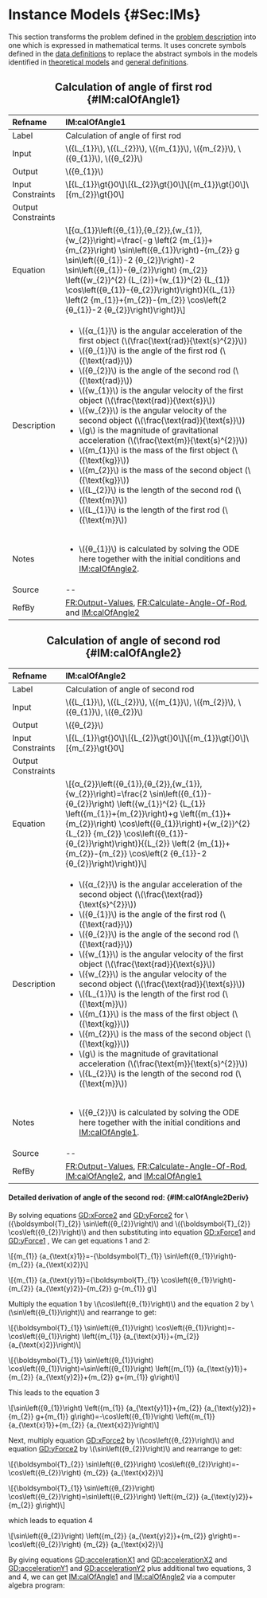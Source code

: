 # Instance Models {#Sec:IMs}

This section transforms the problem defined in the [problem description](./SecProbDesc.md#Sec:ProbDesc) into one which is expressed in mathematical terms. It uses concrete symbols defined in the [data definitions](./SecDDs.md#Sec:DDs) to replace the abstract symbols in the models identified in [theoretical models](./SecTMs.md#Sec:TMs) and [general definitions](./SecGDs.md#Sec:GDs).

<div align="center">

## Calculation of angle of first rod {#IM:calOfAngle1}

</div>

|Refname           |IM:calOfAngle1                                                                                                                                                                                                                                                                                                                                                                                                                                                                                                                                                                                                                                                                                                                                                                                                                                                                                             |
|:-----------------|:----------------------------------------------------------------------------------------------------------------------------------------------------------------------------------------------------------------------------------------------------------------------------------------------------------------------------------------------------------------------------------------------------------------------------------------------------------------------------------------------------------------------------------------------------------------------------------------------------------------------------------------------------------------------------------------------------------------------------------------------------------------------------------------------------------------------------------------------------------------------------------------------------------|
|Label             |Calculation of angle of first rod                                                                                                                                                                                                                                                                                                                                                                                                                                                                                                                                                                                                                                                                                                                                                                                                                                                                          |
|Input             |\\({L\_{1}}\\), \\({L\_{2}}\\), \\({m\_{1}}\\), \\({m\_{2}}\\), \\({θ\_{1}}\\), \\({θ\_{2}}\\)                                                                                                                                                                                                                                                                                                                                                                                                                                                                                                                                                                                                                                                                                                                                                                                                             |
|Output            |\\({θ\_{1}}\\)                                                                                                                                                                                                                                                                                                                                                                                                                                                                                                                                                                                                                                                                                                                                                                                                                                                                                             |
|Input Constraints |\\[{L\_{1}}\gt{}0\\]\\[{L\_{2}}\gt{}0\\]\\[{m\_{1}}\gt{}0\\]\\[{m\_{2}}\gt{}0\\]                                                                                                                                                                                                                                                                                                                                                                                                                                                                                                                                                                                                                                                                                                                                                                                                                           |
|Output Constraints|                                                                                                                                                                                                                                                                                                                                                                                                                                                                                                                                                                                                                                                                                                                                                                                                                                                                                                           |
|Equation          |\\[{α\_{1}}\left({θ\_{1}},{θ\_{2}},{w\_{1}},{w\_{2}}\right)=\frac{-g \left(2 {m\_{1}}+{m\_{2}}\right) \sin\left({θ\_{1}}\right)-{m\_{2}} g \sin\left({θ\_{1}}-2 {θ\_{2}}\right)-2 \sin\left({θ\_{1}}-{θ\_{2}}\right) {m\_{2}} \left({w\_{2}}^{2} {L\_{2}}+{w\_{1}}^{2} {L\_{1}} \cos\left({θ\_{1}}-{θ\_{2}}\right)\right)}{{L\_{1}} \left(2 {m\_{1}}+{m\_{2}}-{m\_{2}} \cos\left(2 {θ\_{1}}-2 {θ\_{2}}\right)\right)}\\]                                                                                                                                                                                                                                                                                                                                                                                                                                                                                   |
|Description       |<ul><li>\\({α\_{1}}\\) is the angular acceleration of the first object (\\(\frac{\text{rad}}{\text{s}^{2}}\\))</li><li>\\({θ\_{1}}\\) is the angle of the first rod (\\({\text{rad}}\\))</li><li>\\({θ\_{2}}\\) is the angle of the second rod (\\({\text{rad}}\\))</li><li>\\({w\_{1}}\\) is the angular velocity of the first object (\\(\frac{\text{rad}}{\text{s}}\\))</li><li>\\({w\_{2}}\\) is the angular velocity of the second object (\\(\frac{\text{rad}}{\text{s}}\\))</li><li>\\(g\\) is the magnitude of gravitational acceleration (\\(\frac{\text{m}}{\text{s}^{2}}\\))</li><li>\\({m\_{1}}\\) is the mass of the first object (\\({\text{kg}}\\))</li><li>\\({m\_{2}}\\) is the mass of the second object (\\({\text{kg}}\\))</li><li>\\({L\_{2}}\\) is the length of the second rod (\\({\text{m}}\\))</li><li>\\({L\_{1}}\\) is the length of the first rod (\\({\text{m}}\\))</li></ul>|
|Notes             |<ul><li>\\({θ\_{1}}\\) is calculated by solving the ODE here together with the initial conditions and [IM:calOfAngle2](./SecIMs.md#IM:calOfAngle2).</li></ul>                                                                                                                                                                                                                                                                                                                                                                                                                                                                                                                                                                                                                                                                                                                                              |
|Source            |--                                                                                                                                                                                                                                                                                                                                                                                                                                                                                                                                                                                                                                                                                                                                                                                                                                                                                                         |
|RefBy             |[FR:Output-Values](./SecFRs.md#outputValues), [FR:Calculate-Angle-Of-Rod](./SecFRs.md#calcAng), and [IM:calOfAngle2](./SecIMs.md#IM:calOfAngle2)                                                                                                                                                                                                                                                                                                                                                                                                                                                                                                                                                                                                                                                                                                                                                           |

<div align="center">

## Calculation of angle of second rod {#IM:calOfAngle2}

</div>

|Refname           |IM:calOfAngle2                                                                                                                                                                                                                                                                                                                                                                                                                                                                                                                                                                                                                                                                                                                                                                                                                                                                                              |
|:-----------------|:-----------------------------------------------------------------------------------------------------------------------------------------------------------------------------------------------------------------------------------------------------------------------------------------------------------------------------------------------------------------------------------------------------------------------------------------------------------------------------------------------------------------------------------------------------------------------------------------------------------------------------------------------------------------------------------------------------------------------------------------------------------------------------------------------------------------------------------------------------------------------------------------------------------|
|Label             |Calculation of angle of second rod                                                                                                                                                                                                                                                                                                                                                                                                                                                                                                                                                                                                                                                                                                                                                                                                                                                                          |
|Input             |\\({L\_{1}}\\), \\({L\_{2}}\\), \\({m\_{1}}\\), \\({m\_{2}}\\), \\({θ\_{1}}\\), \\({θ\_{2}}\\)                                                                                                                                                                                                                                                                                                                                                                                                                                                                                                                                                                                                                                                                                                                                                                                                              |
|Output            |\\({θ\_{2}}\\)                                                                                                                                                                                                                                                                                                                                                                                                                                                                                                                                                                                                                                                                                                                                                                                                                                                                                              |
|Input Constraints |\\[{L\_{1}}\gt{}0\\]\\[{L\_{2}}\gt{}0\\]\\[{m\_{1}}\gt{}0\\]\\[{m\_{2}}\gt{}0\\]                                                                                                                                                                                                                                                                                                                                                                                                                                                                                                                                                                                                                                                                                                                                                                                                                            |
|Output Constraints|                                                                                                                                                                                                                                                                                                                                                                                                                                                                                                                                                                                                                                                                                                                                                                                                                                                                                                            |
|Equation          |\\[{α\_{2}}\left({θ\_{1}},{θ\_{2}},{w\_{1}},{w\_{2}}\right)=\frac{2 \sin\left({θ\_{1}}-{θ\_{2}}\right) \left({w\_{1}}^{2} {L\_{1}} \left({m\_{1}}+{m\_{2}}\right)+g \left({m\_{1}}+{m\_{2}}\right) \cos\left({θ\_{1}}\right)+{w\_{2}}^{2} {L\_{2}} {m\_{2}} \cos\left({θ\_{1}}-{θ\_{2}}\right)\right)}{{L\_{2}} \left(2 {m\_{1}}+{m\_{2}}-{m\_{2}} \cos\left(2 {θ\_{1}}-2 {θ\_{2}}\right)\right)}\\]                                                                                                                                                                                                                                                                                                                                                                                                                                                                                                        |
|Description       |<ul><li>\\({α\_{2}}\\) is the angular acceleration of the second object (\\(\frac{\text{rad}}{\text{s}^{2}}\\))</li><li>\\({θ\_{1}}\\) is the angle of the first rod (\\({\text{rad}}\\))</li><li>\\({θ\_{2}}\\) is the angle of the second rod (\\({\text{rad}}\\))</li><li>\\({w\_{1}}\\) is the angular velocity of the first object (\\(\frac{\text{rad}}{\text{s}}\\))</li><li>\\({w\_{2}}\\) is the angular velocity of the second object (\\(\frac{\text{rad}}{\text{s}}\\))</li><li>\\({L\_{1}}\\) is the length of the first rod (\\({\text{m}}\\))</li><li>\\({m\_{1}}\\) is the mass of the first object (\\({\text{kg}}\\))</li><li>\\({m\_{2}}\\) is the mass of the second object (\\({\text{kg}}\\))</li><li>\\(g\\) is the magnitude of gravitational acceleration (\\(\frac{\text{m}}{\text{s}^{2}}\\))</li><li>\\({L\_{2}}\\) is the length of the second rod (\\({\text{m}}\\))</li></ul>|
|Notes             |<ul><li>\\({θ\_{2}}\\) is calculated by solving the ODE here together with the initial conditions and [IM:calOfAngle1](./SecIMs.md#IM:calOfAngle1).</li></ul>                                                                                                                                                                                                                                                                                                                                                                                                                                                                                                                                                                                                                                                                                                                                               |
|Source            |--                                                                                                                                                                                                                                                                                                                                                                                                                                                                                                                                                                                                                                                                                                                                                                                                                                                                                                          |
|RefBy             |[FR:Output-Values](./SecFRs.md#outputValues), [FR:Calculate-Angle-Of-Rod](./SecFRs.md#calcAng), [IM:calOfAngle2](./SecIMs.md#IM:calOfAngle2), and [IM:calOfAngle1](./SecIMs.md#IM:calOfAngle1)                                                                                                                                                                                                                                                                                                                                                                                                                                                                                                                                                                                                                                                                                                              |

#### Detailed derivation of angle of the second rod: {#IM:calOfAngle2Deriv}

By solving equations [GD:xForce2](./SecGDs.md#GD:xForce2) and [GD:yForce2](./SecGDs.md#GD:yForce2) for \\({\boldsymbol{T}\_{2}} \sin\left({θ\_{2}}\right)\\) and \\({\boldsymbol{T}\_{2}} \cos\left({θ\_{2}}\right)\\) and then substituting into equation [GD:xForce1](./SecGDs.md#GD:xForce1) and [GD:yForce1](./SecGDs.md#GD:yForce1) , We can get equations 1 and 2:

\\[{m\_{1}} {a\_{\text{x}1}}=-{\boldsymbol{T}\_{1}} \sin\left({θ\_{1}}\right)-{m\_{2}} {a\_{\text{x}2}}\\]



\\[{m\_{1}} {a\_{\text{y}1}}={\boldsymbol{T}\_{1}} \cos\left({θ\_{1}}\right)-{m\_{2}} {a\_{\text{y}2}}-{m\_{2}} g-{m\_{1}} g\\]

Multiply the equation 1 by \\(\cos\left({θ\_{1}}\right)\\) and the equation 2 by \\(\sin\left({θ\_{1}}\right)\\) and rearrange to get:

\\[{\boldsymbol{T}\_{1}} \sin\left({θ\_{1}}\right) \cos\left({θ\_{1}}\right)=-\cos\left({θ\_{1}}\right) \left({m\_{1}} {a\_{\text{x}1}}+{m\_{2}} {a\_{\text{x}2}}\right)\\]



\\[{\boldsymbol{T}\_{1}} \sin\left({θ\_{1}}\right) \cos\left({θ\_{1}}\right)=\sin\left({θ\_{1}}\right) \left({m\_{1}} {a\_{\text{y}1}}+{m\_{2}} {a\_{\text{y}2}}+{m\_{2}} g+{m\_{1}} g\right)\\]

This leads to the equation 3

\\[\sin\left({θ\_{1}}\right) \left({m\_{1}} {a\_{\text{y}1}}+{m\_{2}} {a\_{\text{y}2}}+{m\_{2}} g+{m\_{1}} g\right)=-\cos\left({θ\_{1}}\right) \left({m\_{1}} {a\_{\text{x}1}}+{m\_{2}} {a\_{\text{x}2}}\right)\\]

Next, multiply equation [GD:xForce2](./SecGDs.md#GD:xForce2) by \\(\cos\left({θ\_{2}}\right)\\) and equation [GD:yForce2](./SecGDs.md#GD:yForce2) by \\(\sin\left({θ\_{2}}\right)\\) and rearrange to get:

\\[{\boldsymbol{T}\_{2}} \sin\left({θ\_{2}}\right) \cos\left({θ\_{2}}\right)=-\cos\left({θ\_{2}}\right) {m\_{2}} {a\_{\text{x}2}}\\]



\\[{\boldsymbol{T}\_{1}} \sin\left({θ\_{2}}\right) \cos\left({θ\_{2}}\right)=\sin\left({θ\_{2}}\right) \left({m\_{2}} {a\_{\text{y}2}}+{m\_{2}} g\right)\\]

which leads to equation 4

\\[\sin\left({θ\_{2}}\right) \left({m\_{2}} {a\_{\text{y}2}}+{m\_{2}} g\right)=-\cos\left({θ\_{2}}\right) {m\_{2}} {a\_{\text{x}2}}\\]

By giving equations [GD:accelerationX1](./SecGDs.md#GD:accelerationX1) and [GD:accelerationX2](./SecGDs.md#GD:accelerationX2) and [GD:accelerationY1](./SecGDs.md#GD:accelerationY1) and [GD:accelerationY2](./SecGDs.md#GD:accelerationY2) plus additional two equations, 3 and 4, we can get [IM:calOfAngle1](./SecIMs.md#IM:calOfAngle1) and [IM:calOfAngle2](./SecIMs.md#IM:calOfAngle2) via a computer algebra program:
